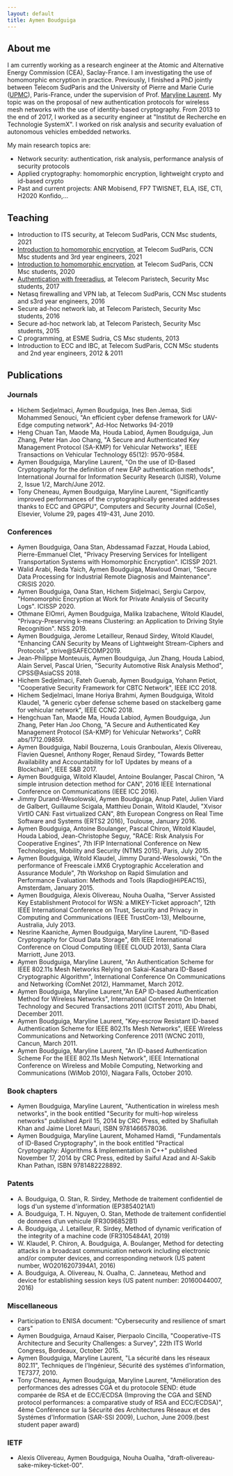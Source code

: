 ```yaml
---
layout: default
title: Aymen Boudguiga
---
```


## About me

  I am currently working as a research engineer at the Atomic and Alternative Energy Commission (CEA), Saclay-France. I am investigating the use of homomorphic encryption in practice.
  Previously, I finished a PhD jointly between Telecom SudParis and the University of Pierre and Marie Curie ([UPMC](https://www.telecom-sudparis.eu/)), Paris-France, under the supervision of Prof. [Maryline Laurent](http://www-public.imtbs-tsp.eu/~lauren_m/). My topic was on the proposal of new authentication protocols for wireless mesh networks with the use of identity-based cryptography. From 2013 to the end of 2017, I worked as a security engineer at "Institut de Recherche en Technologie SystemX". I worked on risk analysis and security evaluation of autonomous vehicles embedded networks.


  My main research topics are:

  - Network security: authentication, risk analysis, performance analysis of security protocols
  - Applied cryptography: homomorphic encryption, lightweight crypto and id-based crypto
  - Past and current projects: ANR Mobisend, FP7 TWISNET, ELA, ISE, CTI, H2020 Konfido,...

## Teaching
  - Introduction to ITS security, at Telecom SudParis, CCN Msc students, 2021
  - [Introduction to homomorphic encryption](https://drive.google.com/file/d/1NjYllN7DoxRUiTAeJkyMOeHBnRozKiG7/view?usp=sharing), at Telecom SudParis, CCN Msc students and 3rd year engineers, 2021
  - [Introduction to homomorphic encryption](https://drive.google.com/file/d/1NjYllN7DoxRUiTAeJkyMOeHBnRozKiG7/view?usp=sharing), at Telecom SudParis, CCN Msc students, 2020
  - [Authentication with freeradius](https://drive.google.com/open?id=0By-svYdEGlt9UEhSOHlNdXBJLTA), at Telecom Paristech, Security Msc students, 2017
  - Netasq firewalling and VPN lab, at Telecom SudParis, CCN Msc students and s3rd year engineers, 2016
  - Secure ad-hoc network lab, at Telecom Paristech, Security Msc students, 2016
  - Secure ad-hoc network lab, at Telecom Paristech, Security Msc students, 2015
  - C programming, at ESME Sudria, CS Msc students, 2013
  - Introduction to ECC and IBC, at Telecom SudParis, CCN MSc students and 2nd year engineers, 2012 & 2011

## Publications

### Journals

  - Hichem Sedjelmaci, Aymen Boudguiga, Ines Ben Jemaa, Sidi Mohammed Senouci, "An efficient cyber defense framework for UAV-Edge computing network", Ad-Hoc Networks 94-2019
  - Heng Chuan Tan, Maode Ma, Houda Labiod, Aymen Boudguiga, Jun Zhang, Peter Han Joo Chang, "A Secure and Authenticated Key Management Protocol (SA-KMP) for Vehicular Networks", IEEE Transactions on Vehicular Technology 65(12): 9570-9584.
  - Aymen Boudguiga, Maryline Laurent, "On the use of ID-Based Cryptography for the definition of new EAP authentication methods", International Journal for Information Security Research (IJISR), Volume 2, Issue 1/2, March/June 2012.
  - Tony Cheneau, Aymen Boudguiga, Maryline Laurent, "Significantly improved performances of the cryptographically generated addresses thanks to ECC and GPGPU", Computers and Security Journal (CoSe), Elsevier, Volume 29, pages 419-431, June 2010.

### Conferences

  - Aymen Boudguiga, Oana Stan, Abdessamad Fazzat, Houda Labiod, Pierre-Emmanuel Clet, "Privacy Preserving Services for Intelligent Transportation Systems with Homomorphic Encryption". ICISSP 2021.
  - Walid Arabi, Reda Yaich, Aymen Boudguiga, Mawloud Omari, "Secure Data Processing for Industrial Remote Diagnosis and Maintenance". CRiSIS 2020.
  - Aymen Boudguiga, Oana Stan, Hichem Sidjelmaci, Sergiu Carpov, "Homomorphic Encryption at Work for Private Analysis of Security Logs". ICISSP 2020.
  - Othmane ElOmri, Aymen Boudguiga, Malika Izabachene, Witold Klaudel, "Privacy-Preserving k-means Clustering: an Application to Driving Style Recognition". NSS 2019.
  - Aymen Boudguiga, Jerome Letailleur, Renaud Sirdey, Witold Klaudel, "Enhancing CAN Security by Means of Lightweight Stream-Ciphers and Protocols", strive@SAFECOMP2019.
  - Jean-Philippe Monteuuis, Aymen Boudguiga, Jun Zhang, Houda Labiod, Alain Servel, Pascal Urien, "Security Automotive Risk Analysis Method", CPSS@AsiaCSS 2018.
  - Hichem Sedjelmaci, Fateh Guenab, Aymen Boudguiga, Yohann Petiot, "Cooperative Security Framework for CBTC Network", IEEE ICC 2018.
  - Hichem Sedjelmaci, Imane Horiya Brahmi, Aymen Boudguiga, Witold Klaudel, "A generic cyber defense scheme based on stackelberg game for vehicular network", IEEE CCNC 2018.
  - Hengchuan Tan, Maode Ma, Houda Labiod, Aymen Boudguiga, Jun Zhang, Peter Han Joo Chong, "A Secure and Authenticated Key Management Protocol (SA-KMP) for Vehicular Networks", CoRR abs/1712.09859.
  - Aymen Boudguiga, Nabil Bouzerna, Louis Granboulan, Alexis Olivereau, Flavien Quesnel, Anthony Roger, Renaud Sirdey, "Towards Better Availability and Accountability for IoT Updates by means of a Blockchain", IEEE S&B 2017.
  - Aymen Boudguiga, Witold Klaudel, Antoine Boulanger, Pascal Chiron, "A simple intrusion detection method for CAN", 2016 IEEE International Conference on Communications (IEEE ICC 2016).
  - Jimmy Durand-Wesolowski, Aymen Boudguiga, Anup Patel, Julien Viard de Galbert, Guillaume Scigala, Matthieu Donain, Witold Klaudel, "Xvisor VirtIO CAN: Fast virtualized CAN", 8th European Congress on Real Time Software and Systems (ERTS2 2016), Toulouse, January 2016.
  - Aymen Boudguiga, Antoine Boulanger, Pascal Chiron, Witold Klaudel, Houda Labiod, Jean-Christophe Seguy, "RACE: Risk Analysis For Cooperative Engines",  7th IFIP International Conference on New Technologies, Mobility and Security (NTMS 2015), Paris, July 2015.
  - Aymen Boudguiga, Witold Klaudel, Jimmy Durand-Wesolowski, "On the performance of Freescale i.MX6 Cryptographic Acceleration and Assurance Module", 7th Workshop on Rapid Simulation and Performance Evaluation: Methods and Tools (Rapdio@HiPEAC15), Amsterdam, January 2015.
  - Aymen Boudguiga, Alexis Olivereau, Nouha Oualha, "Server Assisted Key Establishment Protocol for WSN: a MIKEY-Ticket approach", 12th IEEE International Conference on Trust, Security and Privacy in Computing and Communications (IEEE TrustCom-13), Melbourne, Australia, July 2013.
  - Nesrine Kaaniche, Aymen Boudguiga, Maryline Laurent, "ID-Based Cryptography for Cloud Data Storage", 6th IEEE International Conference on Cloud Computing (IEEE CLOUD 2013), Santa Clara Marriott, June 2013.
  - Aymen Boudguiga, Maryline Laurent, "An Authentication Scheme for IEEE 802.11s Mesh Networks Relying on Sakai-Kasahara ID-Based Cryptographic Algorithm", International Conference On Communications and Networking (ComNet 2012), Hammamet, March 2012.
  - Aymen Boudguiga, Maryline Laurent,"An EAP ID-based Authentication Method for Wireless Networks", International Conference On Internet Technology and Secured Transactions 2011 (ICITST 2011), Abu Dhabi, December 2011.
  - Aymen Boudguiga, Maryline Laurent, "Key-escrow Resistant ID-based Authentication Scheme for IEEE 802.11s Mesh Networks", IEEE Wireless Communications and Networking Conference 2011 (WCNC 2011), Cancun, March 2011.
  - Aymen Boudguiga, Maryline Laurent, "An ID-based Authentication Scheme For the IEEE 802.11s Mesh Network", IEEE International Conference on Wireless and Mobile Computing, Networking and Communications (WiMob 2010), Niagara Falls, October 2010.

### Book chapters

  - Aymen Boudguiga, Maryline Laurent, "Authentication in wireless mesh networks", in the book entitled "Security for multi-hop wireless networks" published April 15, 2014 by CRC Press, edited by Shafiullah Khan and Jaime Lloret Mauri, ISBN 9781466578036.
  - Aymen Boudguiga, Maryline Laurent, Mohamed Hamdi, "Fundamentals of ID-Based Cryptography", in the book entitled "Practical Cryptography: Algorithms & Implementation in C++" published November  17, 2014 by CRC Press, edited by Saiful Azad and Al-Sakib Khan Pathan, ISBN 9781482228892.

### Patents

  - A. Boudguiga, O. Stan, R. Sirdey, Methode de traitement confidentiel de logs d'un systeme d'information (EP3854021A1)
  - A. Boudguiga, T. H. Nguyen, O. Stan, Methode de traitement confidentiel de donnees d’un vehicule (FR3096852B1)
  - A. Boudguiga, J. Letailleur, R. Sirdey, Method of dynamic verification of the integrity of a machine code (FR3105484A1, 2019)
  - W. Klaudel, P. Chiron, A. Boudguiga, A. Boulanger, Method for detecting attacks in a broadcast communication network including electronic and/or computer devices, and corresponding network (US patent number, WO2016207394A1, 2016)
  - A. Boudguiga, A. Olivereau, N. Oualha, C. Janneteau, Method and device for establishing session keys (US patent number: 20160044007, 2016)

### Miscellaneous

  - Participation to ENISA document: "Cybersecurity and resilience of smart cars"
  - Aymen Boudguiga, Arnaud Kaiser, Pierpaolo Cincilla, "Cooperative-ITS Architecture and Security Challenges: a Survey", 22th ITS World Congress, Bordeaux, October 2015.
  - Aymen Boudguiga, Maryline Laurent, "La sécurité dans les réseaux 802.11", Techniques de l'Ingénieur, Sécurité des systémes d'information, TE7377, 2010.
  - Tony Cheneau, Aymen Boudguiga, Maryline Laurent, "Amélioration des performances des adresses CGA et du protocole SEND: étude comparée de RSA et de ECC/ECDSA (Improving the CGA and SEND protocol performances: a comparative study of RSA and ECC/ECDSA)", 4ème Conférence sur la Sécurité des Architectures Réseaux et des Systémes d'Information (SAR-SSI 2009), Luchon, June 2009.(best student paper award)

### IETF
  - Alexis Olivereau, Aymen Boudguiga, Nouha Oualha, "draft-olivereau-sake-mikey-ticket-00".
